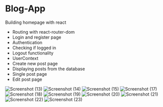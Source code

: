 # Blog-App 



Building homepage with react
 - Routing with react-router-dom
 - Login and register page
 - Authentication
 - Checking if logged in
 - Logout functionality
 - UserContext
 - Create new post page
 - Displaying posts from the database
 - Single post page
 - Edit post page

![Screenshot (13)](https://github.com/sk230144/Blog-App/assets/95127073/66468f91-dca7-4d68-ba0a-206e20a8156e)
![Screenshot (14)](https://github.com/sk230144/Blog-App/assets/95127073/38111963-79ad-4eb2-8469-a820869b8230)
![Screenshot (15)](https://github.com/sk230144/Blog-App/assets/95127073/213be494-fe16-41dc-ae67-3b0c9c93d605)
![Screenshot (17)](https://github.com/sk230144/Blog-App/assets/95127073/97a5648c-57d5-4813-995f-8e19a5f828aa)
![Screenshot (18)](https://github.com/sk230144/Blog-App/assets/95127073/4acaa514-e024-4736-906a-36d6beea919e)
![Screenshot (19)](https://github.com/sk230144/Blog-App/assets/95127073/bb1964d6-c6b1-492f-84b5-a43cb6298145)
![Screenshot (20)](https://github.com/sk230144/Blog-App/assets/95127073/2d958281-9e97-4acb-bb7b-f3be87cc73d9)
![Screenshot (21)](https://github.com/sk230144/Blog-App/assets/95127073/90a66813-4e45-42e7-ae71-ee4b275517f6)
![Screenshot (22)](https://github.com/sk230144/Blog-App/assets/95127073/3183e11b-712b-4779-a458-17142ebee8e7)
![Screenshot (23)](https://github.com/sk230144/Blog-App/assets/95127073/e9b3f1f9-e51b-407c-a3f5-09e2925987b9)
